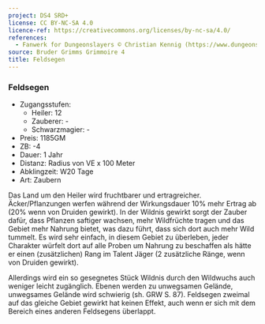 ```yaml
---
project: DS4 SRD+
license: CC BY-NC-SA 4.0
licence-ref: https://creativecommons.org/licenses/by-nc-sa/4.0/
references: 
  - Fanwerk for Dungeonslayers © Christian Kennig (https://www.dungeonslayers.net/)
source: Bruder Grimms Grimmoire 4
title: Feldsegen
---
```


### Feldsegen

- Zugangsstufen:
  - Heiler: 12
  - Zauberer: -
  - Schwarzmagier: -
- Preis: 1185GM
- ZB: -4
- Dauer: 1 Jahr
- Distanz: Radius von VE x 100 Meter
- Abklingzeit: W20 Tage
- Art: Zaubern

Das Land um den Heiler wird fruchtbarer und ertragreicher. Äcker/Pflanzungen werfen während der Wirkungsdauer 10% mehr Ertrag ab (20% wenn von Druiden gewirkt). In der Wildnis gewirkt sorgt der Zauber dafür, dass Pflanzen saftiger wachsen, mehr Wildfrüchte tragen und das Gebiet mehr Nahrung bietet, was dazu führt, dass sich dort auch mehr Wild tummelt. Es wird sehr einfach, in diesem Gebiet zu überleben, jeder Charakter würfelt dort auf alle Proben um Nahrung zu beschaffen als hätte er einen (zusätzlichen) Rang im Talent Jäger (2 zusätzliche Ränge, wenn von Druiden gewirkt).

Allerdings wird ein so gesegnetes Stück Wildnis durch den Wildwuchs auch weniger leicht zugänglich. Ebenen werden zu unwegsamen Gelände, unwegsames Gelände wird schwierig (sh. GRW S. 87). Feldsegen zweimal auf das gleiche Gebiet gewirkt hat keinen Effekt, auch wenn er sich mit dem Bereich eines anderen Feldsegens überlappt.

